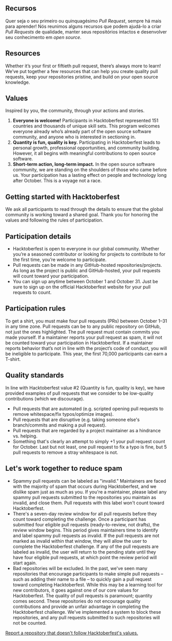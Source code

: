 ## Recursos

Quer seja o seu primeiro ou quinquagésimo *Pull Request*, sempre há mais para aprender! Nós reunimos alguns recursos que podem ajudá-lo a criar *Pull Requests* de qualidade, manter seus repositórios intactos e desenvolver seu conhecimento em *open source*.

## Resources

Whether it’s your first or fiftieth pull request, there’s always more to learn! We’ve put together a few resources that can help you create quality pull requests, keep your repositories pristine, and build on your open source knowledge.

## Values

Inspired by you, the community, through your actions and stories.

1. **Everyone is welcome!** Participants in Hacktoberfest represented 151 countries and thousands of unique skill sets. This program welcomes everyone already who’s already part of the open source software community, and anyone who is interested in sectioning in.
2. **Quantity is fun, quality is key.** Participating in Hacktoberfest leads to personal growth, professional opportunities, and community building. However, it all begins with meaningful contributions to open source software.
3. **Short-term action, long-term impact.** In the open source software community, we are standing on the shoulders of those who came before us. Your participation has a lasting effect on people and technology long after October. This is a voyage not a race.

## Getting started with Hacktoberfest

We ask all participants to read through the details to ensure that the global community is working toward a shared goal. Thank you for honoring the values and following the rules of participation.

## Participation details

- Hacktoberfest is open to everyone in our global community. Whether you’re a seasoned contributor or looking for projects to contribute to for the first time, you’re welcome to participate.
- Pull requests can be made in any GitHub-hosted repositories/projects. As long as the project is public and GitHub-hosted, your pull requests will count toward your participation.
- You can sign up anytime between October 1 and October 31. Just be sure to sign up on the official Hacktoberfest website for your pull requests to count.

## Participation rules

To get a shirt, you must make four pull requests (PRs) between October 1–31 in any time zone. Pull requests can be to any public repository on GitHub, not just the ones highlighted. The pull request must contain commits you made yourself. If a maintainer reports your pull request as spam, it will not be counted toward your participation in Hacktoberfest. If a maintainer reports behavior that’s not in line with the project’s code of conduct, you will be ineligible to participate. This year, the first 70,000 participants can earn a T-shirt.

## Quality standards

In line with Hacktoberfest value #2 (Quantity is fun, quality is key), we have provided examples of pull requests that we consider to be low-quality contributions (which we discourage).

- Pull requests that are automated (e.g. scripted opening pull requests to remove whitespace/fix typos/optimize images).
- Pull requests that are disruptive (e.g. taking someone else's branch/commits and making a pull request).
- Pull requests that are regarded by a project maintainer as a hindrance vs. helping.
- Something that's clearly an attempt to simply +1 your pull request count for October.
Last but not least, one pull request to fix a typo is fine, but 5 pull requests to remove a stray whitespace is not.

## Let's work together to reduce spam

- Spammy pull requests can be labeled as "invalid." Maintainers are faced with the majority of spam that occurs during Hacktoberfest, and we dislike spam just as much as you. If you're a maintainer, please label any spammy pull requests submitted to the repositories you maintain as invalid, and close them. Pull requests with this label won't count toward Hacktoberfest.
- There's a seven-day review window for all pull requests before they count toward completing the challenge. Once a participant has submitted four eligible pull requests (ready-to-review, not drafts), the review window begins. This period gives maintainers time to identify and label spammy pull requests as invalid. If the pull requests are not marked as invalid within that window, they will allow the user to complete the Hacktoberfest challenge. If any of the pull requests are labeled as invalid, the user will return to the pending state until they have four eligible pull requests, at which point the review period will start again.
- Bad repositories will be excluded. In the past, we've seen many repositories that encourage participants to make simple pull requests – such as adding their name to a file – to quickly gain a pull request toward completing Hacktoberfest. While this may be a learning tool for new contributors, it goes against one of our core values for Hacktoberfest. The quality of pull requests is paramount; quantity comes second. These repositories do not encourage quality contributions and provide an unfair advantage in completing the Hacktoberfest challenge. We've implemented a system to block these repositories, and any pull requests submitted to such repositories will not be counted. 

[Report a repository that doesn't follow Hacktoberfest's values.](https://hacktoberfest.digitalocean.com/report)